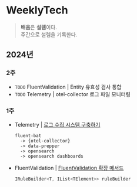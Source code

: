 # WeeklyTech
> **배움**은 **설렘**이다.  
> 주간으로 설렘을 기록한다.

## 2024년
### 2주
- `TODO` FluentValidation | Entity 유효성 검사 통합
- `TODO` Telemetry | otel-collector 로그 파일 모니터링

### 1주
- Telemetry | [로그 수집 시스템 구축하기](./2024/01/TelemetryLogSystem/)
  ```
  fluent-bat
    -> {otel-collector}
    -> data-prepper
    -> opensearch
    -> opensearch dashboards
  ```
- FluentValidation | [FluentValidation 확장 메서드](./2024/01/FluentValidationExtensionMethod/)
  ```cs
  IRuleBuilder<T, IList<TElement>> ruleBuilder
  ```